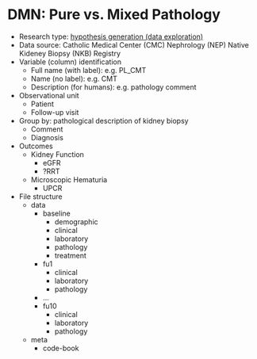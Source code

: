 # DMN: Pure vs. Mixed Pathology
- Research type: [hypothesis generation (data exploration)](https://r4ds.had.co.nz/model-intro.html?q=hyp#hypothesis-generation-vs.-hypothesis-confirmation)
- Data source: Catholic Medical Center (CMC) Nephrology (NEP) Native Kideney Biopsy (NKB) Registry
- Variable (column) identification
  - Full name (with label): e.g. PL_CMT
  - Name (no label): e.g. CMT
  - Description (for humans): e.g. pathology comment
- Observational unit
  - Patient
  - Follow-up visit
- Group by: pathological description of kidney biopsy
  - Comment
  - Diagnosis
- Outcomes
  - Kidney Function
    - eGFR
    - ?RRT
  - Microscopic Hematuria
    - UPCR
- File structure
  - data
    - baseline
      - demographic
      - clinical
      - laboratory
      - pathology
      - treatment
    - fu1
      - clinical
      - laboratory
      - pathology
    - ...
    - fu10
      - clinical
      - laboratory
      - pathology
  - meta
    - code-book
